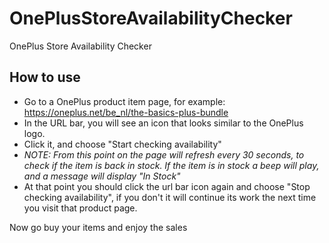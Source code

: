 # OnePlusStoreAvailabilityChecker
OnePlus Store Availability Checker

## How to use
* Go to a OnePlus product item page, for example: https://oneplus.net/be_nl/the-basics-plus-bundle
* In the URL bar, you will see an icon that looks similar to the OnePlus logo.
* Click it, and choose "Start checking availability"
* *NOTE: From this point on the page will refresh every 30 seconds, to check if the item is back in stock. If the item is in stock a beep will play, and a message will display "In Stock"*
* At that point you should click the url bar icon again and choose "Stop checking availability", if you don't it will continue its work the next time you visit that product page.

Now go buy your items and enjoy the sales
